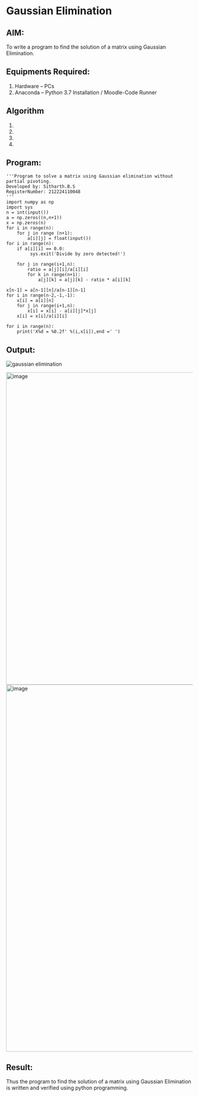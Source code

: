 # Gaussian Elimination

## AIM:
To write a program to find the solution of a matrix using Gaussian Elimination.

## Equipments Required:
1. Hardware – PCs
2. Anaconda – Python 3.7 Installation / Moodle-Code Runner

## Algorithm
1. 
2. 
3. 
4. 

## Program:
```
'''Program to solve a matrix using Gaussian elimination without partial pivoting.
Developed by: Sitharth.B.S
RegisterNumber: 212224110048
'''
import numpy as np
import sys
n = int(input())
a = np.zeros((n,n+1))
x = np.zeros(n)
for i in range(n):
    for j in range (n+1):
        a[i][j] = float(input())
for i in range(n): 
    if a[i][i] == 0.0:
         sys.exit('Divide by zero detected!')
         
    for j in range(i+1,n):
        ratio = a[j][i]/a[i][i]
        for k in range(n+1):
            a[j][k] = a[j][k] - ratio * a[i][k]
             
x[n-1] = a[n-1][n]/a[n-1][n-1]
for i in range(n-2,-1,-1):
    x[i] = a[i][n]
    for j in range(i+1,n):
        x[i] = x[i] - a[i][j]*x[j]
    x[i] = x[i]/a[i][i]
    
for i in range(n):
    print('X%d = %0.2f' %(i,x[i]),end =' ')
```

## Output:
![gaussian elimination]()

<img width="1461" height="844" alt="image" src="https://github.com/user-attachments/assets/c20df830-b402-4b8b-a069-2339b20e3d78" />
<img width="1443" height="992" alt="image" src="https://github.com/user-attachments/assets/f59d5795-6cc4-495d-8fef-3afb71ebeceb" />



## Result:
Thus the program to find the solution of a matrix using Gaussian Elimination is written and verified using python programming.

